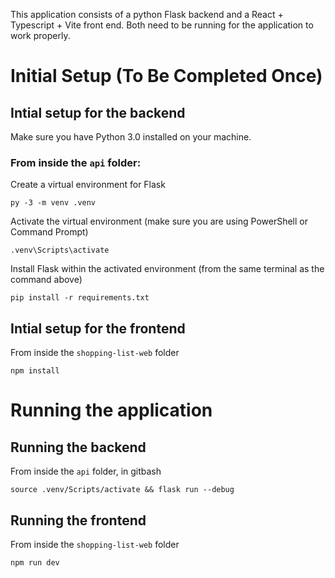 This application consists of a python Flask backend and a React + Typescript + Vite front end. Both need to be running for the application to work properly.

# Initial Setup (To Be Completed Once)

## Intial setup for the backend

Make sure you have Python 3.0 installed on your machine.

### From inside the `api` folder:

Create a virtual environment for Flask

```
py -3 -m venv .venv
```

Activate the virtual environment (make sure you are using PowerShell or Command Prompt)

```
.venv\Scripts\activate
```

Install Flask within the activated environment (from the same terminal as the command above)

```
pip install -r requirements.txt
```

## Intial setup for the frontend

From inside the `shopping-list-web` folder

```
npm install
```

# Running the application

## Running the backend

From inside the `api` folder, in gitbash

```
source .venv/Scripts/activate && flask run --debug
```

## Running the frontend

From inside the `shopping-list-web` folder

```
npm run dev
```
